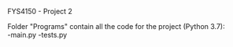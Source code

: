 FYS4150 - Project 2

Folder "Programs" contain all the code for the project (Python 3.7):\
  -main.py
  -tests.py
